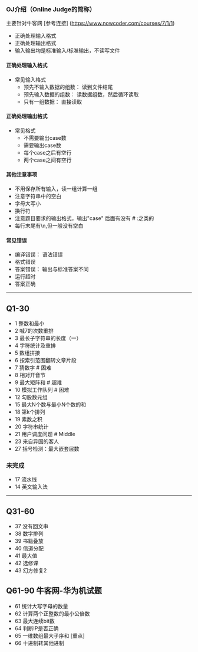 


### OJ介绍（Online Judge的简称）
主要针对牛客网
[参考连接]  (https://www.nowcoder.com/courses/7/1/1)
- 正确处理输入格式
- 正确处理输出格式
- 输入输出均是标准输入/标准输出，不读写文件

#### 正确处理输入格式
- 常见输入格式
    - 预先不输入数据的组数： 读到文件结尾
    - 预先输入数据的组数： 读数据组数，然后循环读取
    - 只有一组数据： 直接读取
    
#### 正确处理输出格式
- 常见格式
    - 不需要输出case数
    - 需要输出case数
    - 每个case之后有空行
    - 两个case之间有空行
    
#### 其他注意事项
- 不用保存所有输入，读一组计算一组
- 注意字符串中的空白
- 字母大写小
- 换行符
- 注意题目要求的输出格式，输出"case" 后面有没有 # :之类的
- 每行末尾有\n,但一般没有空白

#### 常见错误
- 编译错误： 语法错误
- 格式错误
- 答案错误： 输出与标准答案不同
- 运行超时
- 答案正确

------------
## Q1-30
- 1 整数和最小
- 2 喊7的次数重排
- 3 最长子字符串的长度（一）
- 4 字符统计及重排
- 5 数组拼接
- 6 按索引范围翻转文章片段
- 7 猜数字 # 困难
- 8 相对开音节
- 9 最大矩阵和   # 超难
- 10 模拟工作队列 # 困难
- 12 勾股数元组
- 15 最大N个数与最小N个数的和
- 18 第k个排列
- 19 素数之积
- 20 字符串统计
- 21 用户调度问题 # Middle
- 23 来自异国的客人
- 27 括号检测：最大嵌套层数

###  未完成


- 17 流水线
- 14 英文输入法




---------------------------------------------------------------
## Q31-60

- 37 没有回文串
- 38 数字排列
- 39 书籍叠放
- 40 信道分配
- 41 最大值
- 42 选修课
- 43 幻方修复2


## Q61-90   牛客网-华为机试题
- 61 统计大写字母的数量
- 62 计算两个正整数的最小公倍数
- 63 最大连续bit数
- 64 判断IP是否正确
- 65 一维数组最大子序和   [重点]
- 66 十进制转其他进制
